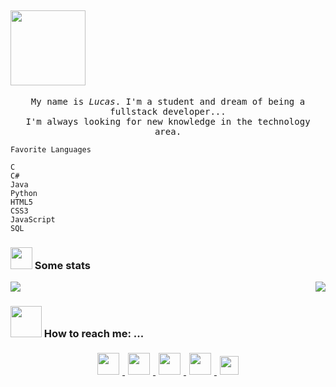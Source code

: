 ## <img src="https://www.animatedimages.org/data/media/707/animated-welcome-image-0167.gif" width="120px" />

<p align="center" >
  <samp>
    My name is <em>Lucas</em>. I'm a student and dream of being a fullstack developer... 
  <br/> I'm always looking for new knowledge in the technology area.
  </samp>
</p>

<!--START_SECTION:waka-->
```text
Favorite Languages

C
C#
Java
Python
HTML5
CSS3
JavaScript
SQL
```
<!--END_SECTION:waka-->

### <img src="https://raw.githubusercontent.com/alexnaiman/alexnaiman/master/resources/stats.png" width="35px" /> Some stats
<p align="right">
<img align="left" src="https://github-readme-stats.vercel.app/api?username=lucas-marchi&theme=buefy" />
<img  float="right" src="https://github-readme-stats.vercel.app/api/top-langs/?username=lucas-marchi&theme=buefy" />
</p>

### <img src="https://raw.githubusercontent.com/alexnaiman/alexnaiman/master/resources/bongocat.gif" width="50px" /> How to reach me: ...
<!--START_SECTION:waka-->
<p align="center">
  <a href="https://twitter.com/lucasmarchi20">
    <img src="https://raw.githubusercontent.com/alexnaiman/alexnaiman/master/resources/twitter.svg" height="35px" style="margin: 5px;" />
  </a>
  <a href="https://www.instagram.com/lucas_bmarchi/">
    <img src="https://raw.githubusercontent.com/alexnaiman/alexnaiman/master/resources/instagram.webp" height="35px" style="margin: 5px;" />
  </a>
  <a href="https://www.linkedin.com/in/lucas-bedin-marchi-56545a201/">
    <img src="https://raw.githubusercontent.com/alexnaiman/alexnaiman/master/resources/linkedin.webp" height="35px" style="margin: 5px;" />
  </a>
  <a href="https://discord.gg/hs3mPq2Y">
    <img src="https://raw.githubusercontent.com/alexnaiman/alexnaiman/master/resources/discord.png" height="35px" style="margin: 5px;" />
  </a>
  <a href="mailto:lucasmarchi20@gmail.com">
    <img src="https://raw.githubusercontent.com/alexnaiman/alexnaiman/master/resources/gmail.png" height="30px" style="margin: 5px;" />
  </a>
</p>
<!--END_SECTION:waka-->
